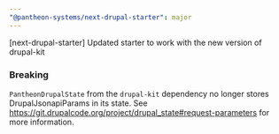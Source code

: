 ```yaml
---
"@pantheon-systems/next-drupal-starter": major
---
```


[next-drupal-starter] Updated starter to work with the new version of drupal-kit

### Breaking

`PantheonDrupalState` from the `drupal-kit` dependency no longer stores DrupalJsonapiParams in its state. 
See https://git.drupalcode.org/project/drupal_state#request-parameters for more information.

